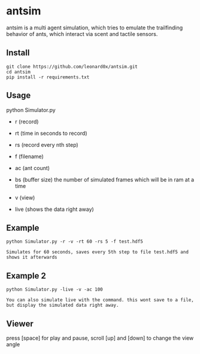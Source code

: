 # antsim

antsim is a multi agent simulation, which tries to emulate the trailfinding behavior of ants, which interact via scent and tactile sensors.

## Install
	git clone https://github.com/leonard0x/antsim.git
	cd antsim
	pip install -r requirements.txt

## Usage

python Simulator.py
 - r (record)
 - rt (time in seconds to record)
 - rs (record every nth step)
 - f (filename)
 - ac (ant count)
 - bs (buffer size) the number of simulated frames which will be in ram at a time

 - v (view)
 - live (shows the data right away)

## Example
	python Simulator.py -r -v -rt 60 -rs 5 -f test.hdf5

	Simulates for 60 seconds, saves every 5th step to file test.hdf5 and shows it afterwards

## Example 2
	python Simulator.py -live -v -ac 100
	
	You can also simulate live with the command. this wont save to a file, but display the simulated data right away. 

## Viewer
press [space] for play and pause, scroll [up] and [down] to change the view angle
